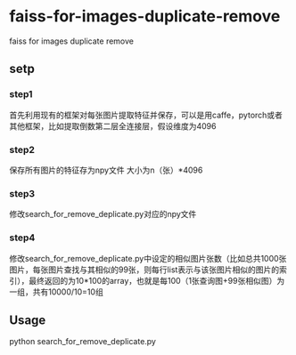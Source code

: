 # faiss-for-images-duplicate-remove
faiss for images duplicate remove 

## setp

### step1

首先利用现有的框架对每张图片提取特征并保存，可以是用caffe，pytorch或者其他框架，比如提取倒数第二层全连接层，假设维度为4096
### step2

保存所有图片的特征存为npy文件
大小为n（张）*4096
### step3

修改search_for_remove_deplicate.py对应的npy文件
### step4

修改search_for_remove_deplicate.py中设定的相似图片张数（比如总共1000张图片，每张图片查找与其相似的99张，则每行list表示与该张图片相似的图片的索引），最终返回的为10*100的array，也就是每100（1张查询图+99张相似图）为一组，共有10000/10=10组
## Usage 
python search_for_remove_deplicate.py
